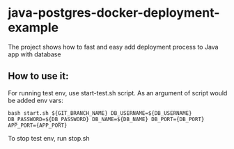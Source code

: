 # java-postgres-docker-deployment-example
The project shows how to fast and easy add deployment process to Java app with database

## How to use it:

For running test env, use start-test.sh script. As an argument of script would be added env vars:

```shell
bash start.sh ${GIT_BRANCH_NAME} DB_USERNAME=${DB_USERNAME} DB_PASSWORD=${DB_PASSWORD} DB_NAME=${DB_NAME} DB_PORT={DB_PORT} APP_PORT={APP_PORT}
```

To stop test env, run stop.sh
